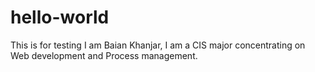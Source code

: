 # hello-world
This is for testing 
I am Baian Khanjar, I am a CIS major concentrating on Web development and Process management.  
